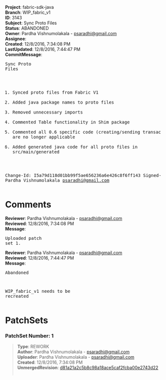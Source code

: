 <strong>Project</strong>: fabric-sdk-java<br><strong>Branch</strong>: WIP_fabric_v1<br><strong>ID</strong>: 3143<br><strong>Subject</strong>: Sync Proto Files<br><strong>Status</strong>: ABANDONED<br><strong>Owner</strong>: Pardha Vishnumolakala - psaradhi@gmail.com<br><strong>Assignee</strong>:<br><strong>Created</strong>: 12/8/2016, 7:34:08 PM<br><strong>LastUpdated</strong>: 12/8/2016, 7:44:47 PM<br><strong>CommitMessage</strong>:<br><pre>Sync Proto Files

1) Synced proto files from Fabric V1
2) Added java package names to proto files
3) Removed unnecessary imports
4) Commented Table functionality in Shim package
5) Commented all 0.6 specific code (creating/sending transactions) that are no longer applicable
6) Added generated java code for all proto files in src/main/generated

Change-Id: I5a79d118d01bb99f5ae656236a6e426c8f6ff143
Signed-off-by: Pardha Vishnumolakala <psaradhi@gmail.com>
</pre><h1>Comments</h1><strong>Reviewer</strong>: Pardha Vishnumolakala - psaradhi@gmail.com<br><strong>Reviewed</strong>: 12/8/2016, 7:34:08 PM<br><strong>Message</strong>: <pre>Uploaded patch set 1.</pre><strong>Reviewer</strong>: Pardha Vishnumolakala - psaradhi@gmail.com<br><strong>Reviewed</strong>: 12/8/2016, 7:44:47 PM<br><strong>Message</strong>: <pre>Abandoned

WIP_fabric_v1 needs to be recreated</pre><h1>PatchSets</h1><h3>PatchSet Number: 1</h3><blockquote><strong>Type</strong>: REWORK<br><strong>Author</strong>: Pardha Vishnumolakala - psaradhi@gmail.com<br><strong>Uploader</strong>: Pardha Vishnumolakala - psaradhi@gmail.com<br><strong>Created</strong>: 12/8/2016, 7:34:08 PM<br><strong>UnmergedRevision</strong>: [d81a21a2c5b8c98a18ace5caf2fcba00e2743d22](https://github.com/hyperledger-gerrit-archive/fabric-sdk-java/commit/d81a21a2c5b8c98a18ace5caf2fcba00e2743d22)<br><br></blockquote>